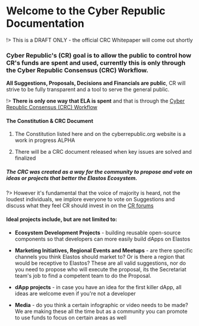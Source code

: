 
# Welcome to the Cyber Republic Documentation

!> This is a DRAFT ONLY - the official CRC Whitepaper will come out shortly

### Cyber Republic's (CR) goal is to allow the public to control how CR's funds are spent and used, currently this is only through the Cyber Republic Consensus (CRC) Workflow.

__All Suggestions, Proposals, Decisions and Financials are public__, CR will strive to be fully transparent and a tool to serve the general public.

!> **There is only one way that ELA is spent** and that is through the [Cyber Republic Consensus (CRC) Workflow](/overview/crc.md)

#### The Constitution & CRC Document

1. The Constitution listed here and on the cyberrepublic.org website is a work in progress ALPHA

2. There will be a CRC document released when key issues are solved and finalized

##### The CRC was created as a way for the community to propose and vote on ideas or projects that better the Elastos Ecosystem.

?> However it's fundamental that the voice of majority is heard, not the loudest individuals, we implore everyone to vote on Suggestions and discuss what they feel CR should invest in on the [CR forums](https://forum.cyberrepublic.org)

#### Ideal projects include, but are not limited to:

- **Ecosystem Development Projects** - building reusable open-source components so that developers can more easily build dApps on Elastos

- **Marketing Initiatives, Regional Events and Meetups** - are there specific channels you think Elastos should market to? Or is there a region that would be receptive to Elastos? These are all valid suggestions, nor do you need to propose who will execute the proposal, its the Secretariat team's job to find a competent team to do the Proposal.

- **dApp projects** - in case you have an idea for the first killer dApp, all ideas are welcome even if you're not a developer

- **Media** - do you think a certain infographic or video needs to be made? We are making these all the time but as a community you can promote to use funds to focus on certain areas as well


